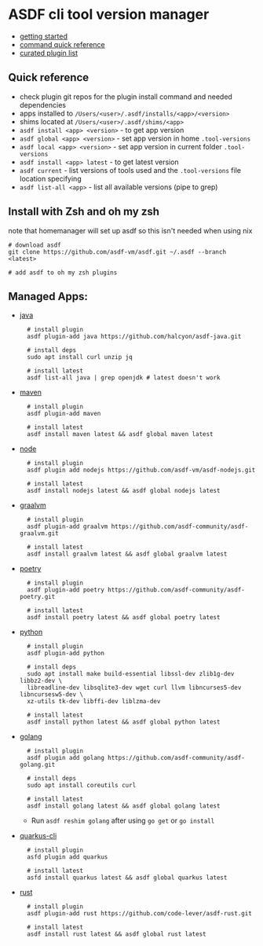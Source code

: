 # ASDF cli tool version manager

* [getting started](https://asdf-vm.com/guide/getting-started.html)
* [command quick reference](https://asdf-vm.com/manage/commands.html)
* [curated plugin list](https://github.com/asdf-vm/asdf-plugins)

## Quick reference
* check plugin git repos for the plugin install command and needed dependencies
* apps installed to `/Users/<user>/.asdf/installs/<app>/<version>`
* shims located at `/Users/<user>/.asdf/shims/<app>`
* `asdf install <app> <version>` - to get app version
* `asdf global <app> <version>` - set app version in home `.tool-versions`
* `asdf local <app> <version>` - set app version in current folder `.tool-versions`
* `asdf install <app> latest` - to get latest version
* `asdf current` - list versions of tools used and the `.tool-versions` file location specifying
* `asdf list-all <app>` - list all available versions (pipe to grep)


## Install with Zsh and oh my zsh
note that homemanager will set up asdf so this isn't needed when using nix

```shell
# download asdf
git clone https://github.com/asdf-vm/asdf.git ~/.asdf --branch <latest>

# add asdf to oh my zsh plugins
```

## Managed Apps:
* [java](https://github.com/halcyon/asdf-java)
  ```shell
    # install plugin
    asdf plugin-add java https://github.com/halcyon/asdf-java.git
  ```
  ```shell
    # install deps
    sudo apt install curl unzip jq
  ```
  ```shell
    # install latest
    asdf list-all java | grep openjdk # latest doesn't work
  ```
    
* [maven](https://github.com/halcyon/asdf-maven)
  ```shell
    # install plugin
    asdf plugin-add maven
    ```
  ```shell
    # install latest
    asdf install maven latest && asdf global maven latest
  ```
    
* [node](https://github.com/asdf-vm/asdf-nodejs)
  ```shell
    # install plugin
    asdf plugin add nodejs https://github.com/asdf-vm/asdf-nodejs.git
  ```
  ```shell
    # install latest
    asdf install nodejs latest && asdf global nodejs latest
  ```
    
* [graalvm](https://github.com/asdf-community/asdf-graalvm)
  ```shell
    # install plugin
    asdf plugin-add graalvm https://github.com/asdf-community/asdf-graalvm.git
  ```
  ```shell
    # install latest
    asdf install graalvm latest && asdf global graalvm latest
  ``` 
* [poetry](https://github.com/asdf-community/asdf-poetry)
  ```shell
    # install plugin
    asdf plugin-add poetry https://github.com/asdf-community/asdf-poetry.git
  ```
  ```shell
    # install latest
    asdf install poetry latest && asdf global poetry latest
  ```
    
* [python](https://github.com/asdf-community/asdf-python)
  ```shell
    # install plugin
    asdf plugin-add python
  ```
  ```shell
    # install deps
    sudo apt install make build-essential libssl-dev zlib1g-dev libbz2-dev \
    libreadline-dev libsqlite3-dev wget curl llvm libncurses5-dev libncursesw5-dev \
    xz-utils tk-dev libffi-dev liblzma-dev 
  ```
  ```shell
    # install latest
    asdf install python latest && asdf global python latest
  ```
    
* [golang](https://github.com/asdf-community/asdf-golang)
  ```shell
    # install plugin
    asdf plugin add golang https://github.com/asdf-community/asdf-golang.git
  ```
  ```shell
    # install deps
    sudo apt install coreutils curl
  ```
  ```shell
    # install latest
    asdf install golang latest && asdf global golang latest
  ```
  * Run `asdf reshim golang` after using `go get` or `go install`

* [quarkus-cli](https://github.com/asdf-community/asdf-quarkus)
  ```shell
    # install plugin
    asfd plugin add quarkus
  ```
  ```shell
    # install latest
    asfd install quarkus latest && asdf global quarkus latest
  ```

* [rust]()
  ```shell
    # install plugin
    asdf plugin-add rust https://github.com/code-lever/asdf-rust.git
  ```
  ```shell
    # install latest
    asdf install rust latest && asdf global rust latest
  ```
  